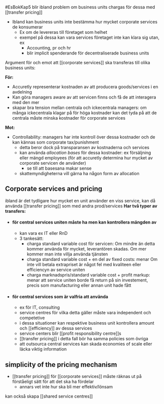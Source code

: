 #EsBokKap5
blir ibland problem om business units chargas för dessa med [[transfer pricing]]

- Ibland kan business units inte bestämma hur mycket corporate services de konsumerar
	- Ex om de levereras till företaget som helhet
	- exempel på dessa kan vara services företaget inte kan klara sig utan, ex
		- Accounting, pr och hr
		- blir implicit spenderande för decentraliserade business units

Argument för och emot att [[corporate services]] ska transferas till olika business units:

**För:**
- Accuretly representerar kostnaden av att producera goods/services i en avdelning
- Kan göra managers aware av att servicen finns och få de att interagera med den mer
- skapar bra tension mellan centrala och ickecentrala managers: om många ickecentrala klagar på för höga kostnader kan det tyda på att de centrala måste minska kostnader för corporate services

**Mot:**
- Controllability: managers har inte kontroll över dessa kostnader och de kan kännas som corporate tax/punishment
	- detta beror dock på transparansen av kostnaderna och services
	- kan använda *allocation bases* för dessa kostnader: ex försäljning eller mängd employees (för att accuretly determina hur mycket av corporate servicen de använder)
		- se till att basesana makar sense
	- skattemyndigheterna vill gärna ha någon form av allocation


## Corporate services and pricing

ibland är det tydligare hur mycket en unit använder en viss service, kan då använda [[transfer pricing]] som med andra prod/services
**Har två typer av transfers:**
- #### för central services uniten måste ha men kan kontrollera mängden av
	- kan vara ex IT eller RnD
	- 3 tankesätt:
		- charga standard variable cost för servicen: Om mindre än detta kommer använda för mycket, leverantören skadas. Om mer kommer man inte villja använda tjänsten
		- charga standard variable cost + en del av fixed costs: menar Om inte vill betala extrapriset är något fel med kvaliteen eller efficiencyn av service uniten
		- charga marknadspris/standard variable cost + profit markup: menar att service uniten borde få return på sin investement, precis som manufacturing eller annan unit hade fått

- #### för central services som är valfria att använda
	- ex för IT, consulting
	- service centres för vilka detta gäller måste vara independent och competetive
	- i dessa situationer kan respektive business unit kontrollera amount och [[efficiency]] av dessa services
	- service centers blir [[profit responsibility centre]]s
	- [[transfer pricing]] i detta fall bör ha samma policies som övriga
	- att outsourca central services kan skada economies of scale eller läcka viktig information


## simplicity of the pricing mechanism
- [[transfer pricing]] för [[corporate services]] måste räknas ut på förståeligt sätt för att det ska ha fördelar
	- annars vet inte hur ska bli mer effektiv/lönsam


kan också skapa [[shared service centres]]

